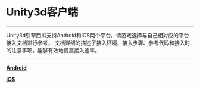 # Unity3d客户端
----

Unity3d引擎西瓜支持Android和iOS两个平台。请游戏选择与自己相对应的平台接入文档进行参考，
文档详细的描述了接入环境、接入步骤、参考代码和接入时的注意事项，能够有效地提高接入速率。

---
**[Android](./Unity3d.md)**  

**[iOS](./unityios.md)**
